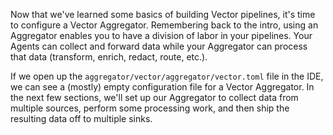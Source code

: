 Now that we've learned some basics of building Vector pipelines, it's time to configure a Vector
Aggregator. Remembering back to the intro, using an Aggregator enables you to have a division of
labor in your pipelines. Your Agents can collect and forward data while your Aggregator can process
that data (transform, enrich, redact, route, etc.).

If we open up the `aggregator/vector/aggregator/vector.toml` file in the IDE, we can see
a (mostly) empty configuration file for a Vector Aggregator. In the next few sections, we'll set up
our Aggregator to collect data from multiple sources, perform some processing work, and then ship
the resulting data off to multiple sinks.